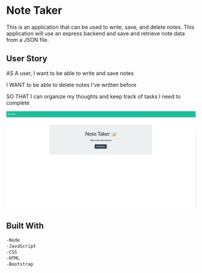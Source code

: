 # Note Taker

This is an application that can be used to write, save, and delete notes. This application will use an express backend and save and retrieve note data from a JSON file.

## User Story

AS A user, I want to be able to write and save notes

I WANT to be able to delete notes I've written before

SO THAT I can organize my thoughts and keep track of tasks I need to complete

![alt text](images/sc.png)

## Built With

```
-Node
-JavaScript 
-CSS
-HTML
-Bootstrap
```
